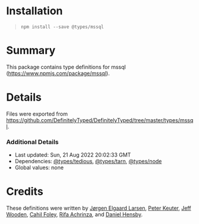 # Installation
> `npm install --save @types/mssql`

# Summary
This package contains type definitions for mssql (https://www.npmjs.com/package/mssql).

# Details
Files were exported from https://github.com/DefinitelyTyped/DefinitelyTyped/tree/master/types/mssql.

### Additional Details
 * Last updated: Sun, 21 Aug 2022 20:02:33 GMT
 * Dependencies: [@types/tedious](https://npmjs.com/package/@types/tedious), [@types/tarn](https://npmjs.com/package/@types/tarn), [@types/node](https://npmjs.com/package/@types/node)
 * Global values: none

# Credits
These definitions were written by [Jørgen Elgaard Larsen](https://github.com/elhaard), [Peter Keuter](https://github.com/pkeuter), [Jeff Wooden](https://github.com/woodenconsulting), [Cahil Foley](https://github.com/cahilfoley), [Rifa Achrinza](https://github.com/achrinza), and [Daniel Hensby](https://github.com/dhensby).
